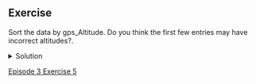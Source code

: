 ## Exercise

Sort the data by gps_Altitude. Do you think the first few entries may have incorrect altitudes?.

<details>
  <summary>
        Solution
  </summary>

  In the gps:Altitude column, select Sort... > numbers and select smallest first. The first few values are all 0. The altitudes are more likely ‘missing’ than incorrect. The survey is delivered by Smartphone with the gps information added automatically by the app. The lack of an altitude value suggests that the smartphone was unable to provide it and it defaulted to 0.
</details>

[Episode 3 Exercise 5](episode3_ex5.md)
